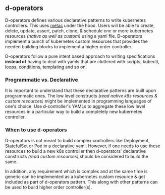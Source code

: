 ## d-operators
D-operators defines various declarative patterns to write kubernetes controllers. This uses [metac](https://github.com/AmitKumarDas/metac/) under the hood. Users will be able to create, delete, update, assert, patch, clone, & schedule one or more kubernetes resources _(native as well as custom)_ using a yaml file. D-operators implement a bunch of kubernetes custom resources that provides the needed building blocks to implement a higher order controller.

D-operators follow a pure intent based approach to writing specifications **instead of** having to deal with yamls that are cluttered with scripts, kubectl, loops, conditions, templating and so on.

### Programmatic vs. Declarative
It is important to understand that these declarative patterns are built upon programmatic ones. The low level constructs _(read native k8s resources & custom resources)_ might be implemented in programming languages of one's choice. Use d-controller's YAMLs to aggregate these low level resources in a particular way to build a completely new kubernetes controller.

### When to use d-operators
D-operators is not meant to build complex controllers like Deployment, StatefulSet or Pod in a declarative yaml. However, if one needs to use these resources to build a new k8s controller then d-operators' declarative constructs _(read custom resources)_ should be considered to build the same. 

In addition, any requirement which is complex and at the same time is generic can be implemented as a kubernetes custom resource & get included as part of d-operators pattern. This along with other patterns can be used to build higher order controller(s).